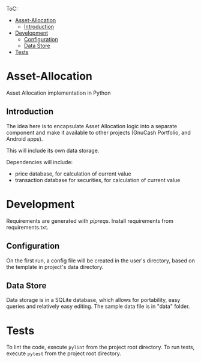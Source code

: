 ToC:
- [Asset-Allocation](#asset-allocation)
    - [Introduction](#introduction)
- [Development](#development)
    - [Configuration](#configuration)
    - [Data Store](#data-store)
- [Tests](#tests)

# Asset-Allocation
Asset Allocation implementation in Python

## Introduction 

The idea here is to encapsulate Asset Allocation logic into a separate component and make it available to other projects (GnuCash Portfolio, and Android apps).

This will include its own data storage.

Dependencies will include:
- price database, for calculation of current value
- transaction database for securities, for calculation of current value

# Development

Requirements are generated with _pipreqs_. Install requirements from requirements.txt.

## Configuration

On the first run, a config file will be created in the user's directory, based on the template in project's data directory.

## Data Store

Data storage is in a SQLite database, which allows for portability, easy queries and relatively easy editing.
The sample data file is in "data" folder.

# Tests

To lint the code, execute `pylint` from the project root directory.
To run tests, execute `pytest` from the project root directory.